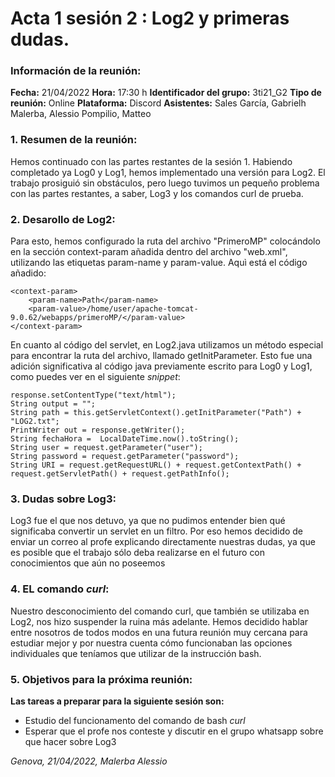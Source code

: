 # Acta 1 sesión 2 : Log2 y primeras dudas.
### Información de la reunión:
**Fecha:**  21/04/2022
**Hora:**  17:30 h
**Identificador del grupo:** 3ti21_G2
**Tipo de reunión:** Online
**Plataforma:** Discord
**Asistentes:**
Sales García, Gabrielh
Malerba, Alessio
Pompilio, Matteo
### 1. Resumen de la reunión:
Hemos continuado con las partes restantes de la sesión 1. Habiendo completado ya Log0 y Log1, hemos implementado una versión para Log2. El trabajo prosiguió sin obstáculos, pero luego tuvimos un pequeño problema con las partes restantes, a saber, Log3 y los comandos curl de prueba. 

### 2. Desarollo de Log2:
Para esto, hemos configurado la ruta del archivo "PrimeroMP" colocándolo en la sección context-param añadida dentro del archivo "web.xml", utilizando las etiquetas param-name y param-value. Aquì está el código añadido:

    <context-param>
        <param-name>Path</param-name>
        <param-value>/home/user/apache-tomcat-9.0.62/webapps/primeroMP/</param-value>
    </context-param>

En cuanto al código del servlet, en Log2.java utilizamos un método especial para encontrar la ruta del archivo, llamado getInitParameter. Esto fue una adición significativa al código java previamente escrito para Log0 y Log1, como puedes ver en el siguiente *snippet*:

	response.setContentType("text/html");
	String output = "";
	String path = this.getServletContext().getInitParameter("Path") + "LOG2.txt";
	PrintWriter out = response.getWriter();
	String fechaHora =  LocalDateTime.now().toString();
	String user = request.getParameter("user");
	String password = request.getParameter("password");
	String URI = request.getRequestURL() + request.getContextPath() + request.getServletPath() + request.getPathInfo();

### 3. Dudas sobre Log3:
Log3 fue el que nos detuvo, ya que no pudimos entender bien qué significaba convertir un servlet en un filtro. Por eso hemos decidido de enviar un correo al profe explicando directamente nuestras dudas, ya que es posible que el trabajo sólo deba realizarse en el futuro con conocimientos que aún no poseemos

### 4. EL comando *curl*:
Nuestro desconocimiento del comando curl, que también se utilizaba en Log2, nos hizo suspender la ruina más adelante. Hemos decidido hablar entre nosotros de todos modos en una futura reunión muy cercana para estudiar mejor y por nuestra cuenta cómo funcionaban las opciones individuales que teníamos que utilizar de la instrucción bash.

### 5. Objetivos para la próxima reunión:
**Las tareas a preparar para la siguiente sesión son:**
- Estudio del funcionamento del comando de bash *curl*
- Esperar que el profe nos conteste y discutir en el grupo whatsapp sobre que hacer sobre Log3

*Genova, 21/04/2022, Malerba Alessio*
